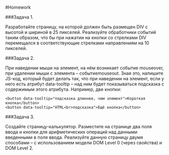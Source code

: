 #Homework 

###Задача 1. 

Разработайте страницу, на которой должен быть размещен DIV с высотой и шириной в 25 пикселей. Реализуйте обработчики событий таким образом, что бы при нажатии на кнопки со стрелками DIV перемещался в соответствующие стрелками направлениям на 10 пикселей. 

###Задача 2.  

При наведении мыши на элемент, на нём возникает событие mouseover, при удалении мыши с элемента – событиеmouseout.
Зная это, напишите JS-код, который будет делать так, что при наведении на элемент, если у него есть атрибут data-tooltip – над ним будет показываться подсказка с содержимым этого атрибута.
Например, две кнопки: 
```
<button data-tooltip="подсказка длиннее, чем элемент">Короткая кнопка</button>
<button data-tooltip="HTML<br>подсказка">Ещё кнопка</button>
``` 
###Задача 3.  

Создайте страницу-калькулятор. 
Разместите на странице два поля ввода и кнопки для арифметических операций над данными введенными в поля ввода. Реализуйте данную страницу двумя способами – с использованием модели DOM Level 0 (через свойства) и DOM Level 2. 

